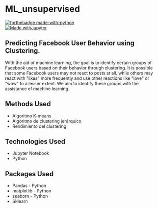 # ML_unsupervised

[![forthebadge made-with-python](http://ForTheBadge.com/images/badges/made-with-python.svg)](https://www.python.org/)  
[![Made withJupyter](https://img.shields.io/badge/Made%20with-Jupyter-orange?style=for-the-badge&logo=Jupyter)](https://jupyter.org/try)

## Predicting Facebook User Behavior using Clustering.
With the aid of machine learning, the goal is to identify certain groups of Facebook users based on their behavior through clustering. It is possible that some Facebook users may not react to posts at all, while others may react with "likes" more frequently and use other reactions like "love" or "wow" to a lesser extent. We aim to identify these groups with the assistance of machine learning.

## Methods Used
* Algoritmo K-means
* Algoritmo de clustering jerárquico 
* Rendimiento del clustering

## Technologies Used
* Jupyter Notebook
* Python

## Packages Used
* Pandas - Python
* matplotlib - Python
* seaborn - Python
* Sklearn
